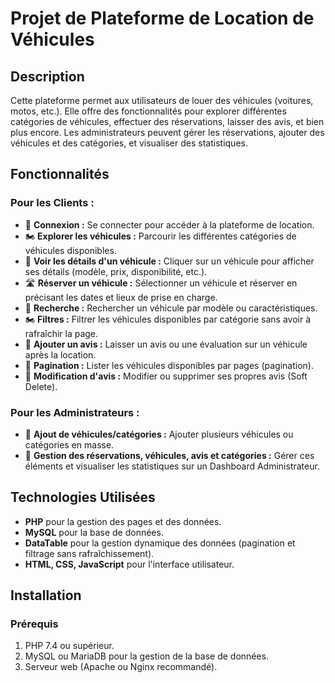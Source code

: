 # Projet de Plateforme de Location de Véhicules

## Description

Cette plateforme permet aux utilisateurs de louer des véhicules (voitures, motos, etc.). Elle offre des fonctionnalités pour explorer différentes catégories de véhicules, effectuer des réservations, laisser des avis, et bien plus encore. Les administrateurs peuvent gérer les réservations, ajouter des véhicules et des catégories, et visualiser des statistiques.

## Fonctionnalités

### Pour les Clients :

- 🚗 **Connexion :** Se connecter pour accéder à la plateforme de location.
- 🏍️ **Explorer les véhicules :** Parcourir les différentes catégories de véhicules disponibles.
- 🚗 **Voir les détails d'un véhicule :** Cliquer sur un véhicule pour afficher ses détails (modèle, prix, disponibilité, etc.).
- 🛣️ **Réserver un véhicule :** Sélectionner un véhicule et réserver en précisant les dates et lieux de prise en charge.
- 🔎 **Recherche :** Rechercher un véhicule par modèle ou caractéristiques.
- 🏍️ **Filtres :** Filtrer les véhicules disponibles par catégorie sans avoir à rafraîchir la page.
- 📝 **Ajouter un avis :** Laisser un avis ou une évaluation sur un véhicule après la location.
- 🏦 **Pagination :** Lister les véhicules disponibles par pages (pagination).
- 🚙 **Modification d'avis :** Modifier ou supprimer ses propres avis (Soft Delete).

### Pour les Administrateurs :

- 🏦 **Ajout de véhicules/catégories :** Ajouter plusieurs véhicules ou catégories en masse.
- 🚨 **Gestion des réservations, véhicules, avis et catégories :** Gérer ces éléments et visualiser les statistiques sur un Dashboard Administrateur.

## Technologies Utilisées

- **PHP** pour la gestion des pages et des données.
- **MySQL** pour la base de données.
- **DataTable** pour la gestion dynamique des données (pagination et filtrage sans rafraîchissement).
- **HTML, CSS, JavaScript** pour l'interface utilisateur.

## Installation

### Prérequis

1. PHP 7.4 ou supérieur.
2. MySQL ou MariaDB pour la gestion de la base de données.
3. Serveur web (Apache ou Nginx recommandé).

